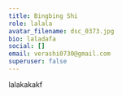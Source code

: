 ```yaml
---
title: Bingbing Shi
role: lalala
avatar_filename: dsc_0373.jpg
bio: laladafa
social: []
email: verashi0730@gmail.com
superuser: false
---
```

lalakakakf